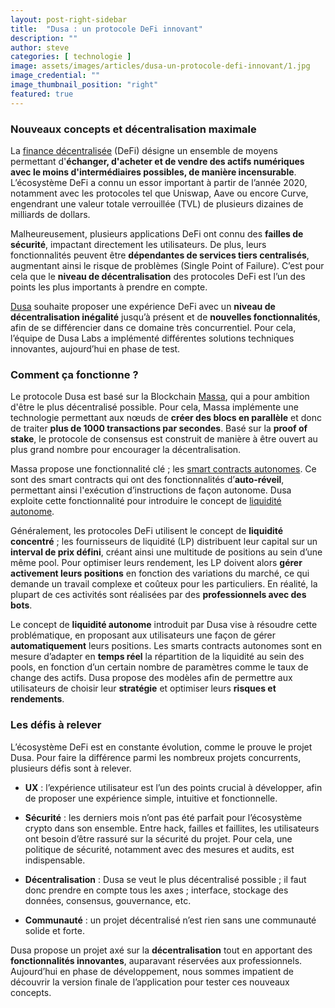 ```yaml
---
layout: post-right-sidebar
title:  "Dusa : un protocole DeFi innovant"
description: ""
author: steve
categories: [ technologie ]
image: assets/images/articles/dusa-un-protocole-defi-innovant/1.jpg
image_credential: ""
image_thumbnail_position: "right"
featured: true
---
```


### Nouveaux concepts et décentralisation maximale

La [finance décentralisée](https://fr.wikipedia.org/wiki/Finance_d%C3%A9centralis%C3%A9e) (DeFi) désigne un ensemble de moyens permettant d'**échanger, d'acheter et de vendre des actifs numériques avec le moins d'intermédiaires possibles, de manière incensurable**. L’écosystème DeFi a connu un essor important à partir de l’année 2020, notamment avec les protocoles tel que Uniswap, Aave ou encore Curve, engendrant une valeur totale verrouillée (TVL) de plusieurs dizaines de milliards de dollars. 

Malheureusement, plusieurs applications DeFi ont connu des **failles de sécurité**, impactant directement les utilisateurs. De plus, leurs fonctionnalités peuvent être **dépendantes de services tiers centralisés**, augmentant ainsi le risque de problèmes (Single Point of Failure). C’est pour cela que le **niveau de décentralisation** des protocoles DeFi est l’un des points les plus importants à prendre en compte.  

[Dusa](https://dusa.io/) souhaite proposer une expérience DeFi avec un **niveau de décentralisation inégalité** jusqu’à présent et de **nouvelles fonctionnalités**, afin de se différencier dans ce domaine très concurrentiel. Pour cela, l’équipe de Dusa Labs a implémenté différentes solutions techniques innovantes, aujourd’hui en phase de test. 

### Comment ça fonctionne ? 

Le protocole Dusa est basé sur la Blockchain [Massa](https://massa.net/), qui a pour ambition d'être le plus décentralisé possible. Pour cela, Massa implémente une technologie permettant aux nœuds de **créer des blocs en parallèle** et donc de traiter **plus de 1000 transactions par secondes**. Basé sur la **proof of stake**, le protocole de consensus est construit de manière à être ouvert au plus grand nombre pour encourager la décentralisation. 

Massa propose une fonctionnalité clé ; les [smart contracts autonomes](https://massa.net/autonomous-sc/). Ce sont des smart contracts qui ont des fonctionnalités d’**auto-réveil**, permettant ainsi l'exécution d’instructions de façon autonome. Dusa exploite cette fonctionnalité pour introduire le concept de [liquidité autonome](https://mirror.xyz/0xdA2d2Cd69DAa9bC226B1061F18b56983c9f3be6A/be-KkSwDPRRlT6foX0emhfoD2SP2Qqts9EvzMlMekGw). 

Généralement, les protocoles DeFi utilisent le concept de **liquidité concentré** ; les fournisseurs de liquidité (LP) distribuent leur capital sur un **interval de prix défini**, créant ainsi une multitude de positions au sein d’une même pool. Pour optimiser leurs rendement, les LP doivent alors **gérer activement leurs positions** en fonction des variations du marché, ce qui demande un travail complexe et coûteux pour les particuliers. En réalité, la plupart de ces activités sont réalisées par des **professionnels avec des bots**. 

Le concept de **liquidité autonome** introduit par Dusa vise à résoudre cette problématique, en proposant aux utilisateurs une façon de gérer **automatiquement** leurs positions. Les smarts contracts autonomes sont en mesure d’adapter en **temps réel** la répartition de la liquidité au sein des pools, en fonction d’un certain nombre de paramètres comme le taux de change des actifs. Dusa propose des modèles afin de permettre aux utilisateurs de choisir leur **stratégie** et optimiser leurs **risques et rendements**.  

### Les défis à relever

L’écosystème DeFi est en constante évolution, comme le prouve le projet Dusa. Pour faire la différence parmi les nombreux projets concurrents, plusieurs défis sont à relever. 

- **UX** : l’expérience utilisateur est l’un des points crucial à développer, afin de proposer une expérience simple, intuitive et fonctionnelle. 

- **Sécurité** : les derniers mois n’ont pas été parfait pour l’écosystème crypto dans son ensemble. Entre hack, failles et faillites, les utilisateurs ont besoin d’être rassuré sur la sécurité du projet. Pour cela, une politique de sécurité, notamment avec des mesures et audits, est indispensable.  

- **Décentralisation** : Dusa se veut le plus décentralisé possible ; il faut donc prendre en compte tous les axes ; interface, stockage des données, consensus, gouvernance, etc. 

- **Communauté** : un projet décentralisé n’est rien sans une communauté solide et forte. 

Dusa propose un projet axé sur la **décentralisation** tout en apportant des **fonctionnalités innovantes**, auparavant réservées aux professionnels. Aujourd’hui en phase de développement, nous sommes impatient de découvrir la version finale de l’application pour tester ces nouveaux concepts.